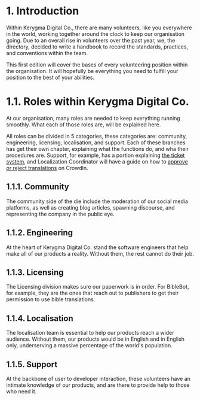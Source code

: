 # 1. Introduction
Within Kerygma Digital Co., there are many volunteers, like you everywhere in the world, working together around the clock to keep our organisation going. Due to an overall rise in volunteers over the past year, we, the directory, decided to write a handbook to record the standards, practices, and conventions within the team.

This first edition will cover the bases of every volunteering position within the organisation. It will hopefully be everything you need to fulfill your position to the best of your abilities.

# 1.1. Roles within Kerygma Digital Co.
At our organisation, many roles are needed to keep everything running smoothly. What each of those roles are, will be explained here.

All roles can be divided in 5 categories, these categories are: community, engineering, licensing, localisation, and support. Each of these branches has get their own chapter, explaining what the functions do, and wha their procedures are. Support, for example, has a portion explaining [the ticket system](), and Localization Coordinator will have a guide on how to [approve or reject translations]() on CrowdIn.

## 1.1.1. Community
The community side of the die include the moderation of our social media platforms, as well as creating blog articles, spawning discourse, and representing the company in the public eye.

## 1.1.2. Engineering
At the heart of Kerygma Digital Co. stand the software engineers that help make all of our products a reality. Without them, the rest cannot do their job.

## 1.1.3. Licensing
The Licensing division makes sure our paperwork is in order. For BibleBot, for example, they  are the ones that reach out to publishers to get their permission to use bible translations.

## 1.1.4. Localisation
The localisation team is essential to help our products reach a wider audience. Without them, our products would be in English and in English only, underserving a massive percentage of the world's population.

## 1.1.5. Support
At the backbone of user to developer interaction, these volunteers have an intimate knowledge of our products, and are there to provide help to those who need it.
